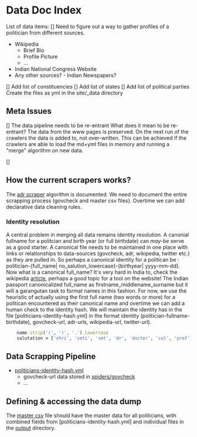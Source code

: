 Data Doc Index
==============
List of data items:
[] Need to figure out a way to gather profiles of a politician from different sources.

* Wikipedia
	* Brief Bio
	* Profile Picture
	* ... 
* Indian National Congress Website
* Any other sources? - Indian Newspapers?

[] Add list of constituencies
[] Add list of states
[] Add list of political parties
Create the files as yml in the site/_data directory

Meta Issues
-----------
[] The data pipeline needs to be re-entrant
What does it mean to be re-entrant?
The data from the www pages is preserved. On the next run of the crawlers the data is added to, not over-written. This can be achieved if the crawlers are able to load the md+yml files in memory and running a "merge" algorithm on new data.

[]

How the current scrapers works?
------------------------------
The [adr scraper](adr/Readme.md) algorithm is documented. We need to document the entire scrapping process (govcheck and master csv files). Overtime we can add declarative data cleaning rules.

### Identity resolution

A central problem in merging all data remains identity resolution. A canonial fullname for a politcian and birth year (or full birthdate) can _may-be_ serve as a good starter. A canonical file needs to be maintained in one place with links or relationships to data-sources (govcheck, adr, wikipedia, twitter etc.) as they are pulled in. So perhaps a canonical identity for a politican be : politician-{full_name| no_salution_lowercase}-{birthyear| yyyy-mm-dd}. Now what is a canonical full_name? It's very hard in India to, check the wikipedia [article](http://en.wikipedia.org/wiki/Indian_name#First_names_and_given_names), perhaps a good topic for a tool on the website! The Indian passport canonicalized full_name as firstname_middlename_surname but it will a garangutan task to format names in this fashion. For now, we use the heuristic of actually using the first full name (two words or more) for a politican encountered as their canonical name and overtime we can add a human check to the identity hash. We will maintain the identity has in the file [politicians-identity-hash.yml] in the format identity (politician-fullname-birthdate), govcheck-url, adr-urls, wikipedia-url, twitter-url).

```ruby
	name.strip('(', ')', '.').lowercase
	salutation = ['shri', 'smti', 'smt', 'dr', 'doctor', 'col', 'prof']
```

Data Scrapping Pipeline
------------------------

* [politicians-identity-hash.yml](politicians-identity-hash.yml)
	* govcheck-url data stored in [spiders/govcheck](spiders/govcheck)
	* ...

Defining & accessing the data dump
----------------------------------
The [master csv](csv/masterdata.csv) file should have the master data for all politicians, with combined fields from [politicians-identity-hash.yml] and individual files in the [output](output) directory.
